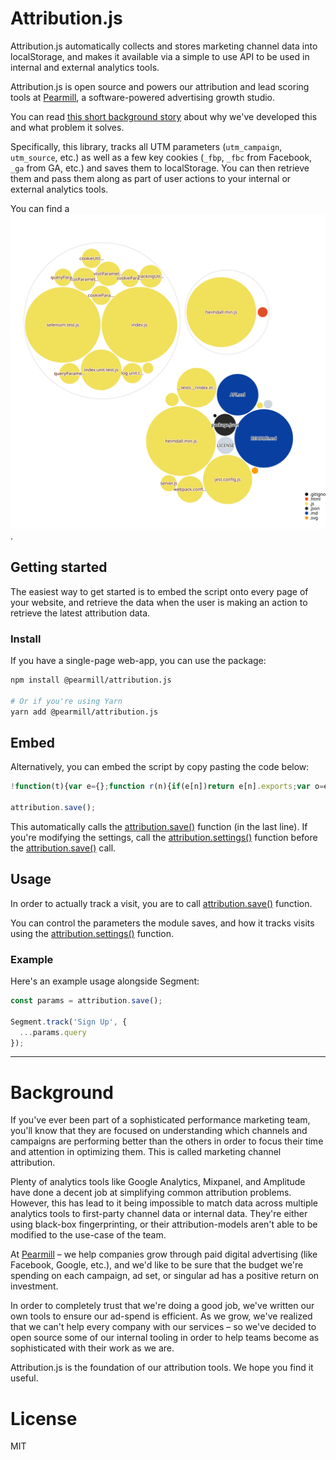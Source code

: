 # Attribution.js

Attribution.js automatically collects and stores marketing channel data into localStorage, and makes it available via a simple to use API to be used in internal and external analytics tools.

Attribution.js is open source and powers our attribution and lead scoring tools at [Pearmill](https://pearmill.com?utm_campaign=attribution-js&utm_source=open-source&utm_medium=github), a software-powered advertising growth studio.

You can read [this short background story](https://github.com/pearmill/attribution.js/#background) about why we've developed this and what problem it solves.

Specifically, this library, tracks all UTM parameters (`utm_campaign`, `utm_source`, etc.) as well as a few key cookies (`_fbp`, `_fbc` from Facebook, `_ga` from GA, etc.) and saves them to localStorage. You can then retrieve them and pass them along as part of user actions to your internal or external analytics tools.

You can find a ![visualization of the codebase here](./diagram.svg).

## Getting started

The easiest way to get started is to embed the script onto every page of your website, and retrieve the data when the user is making an action to retrieve the latest attribution data.

### Install

If you have a single-page web-app, you can use the package:

```bash
npm install @pearmill/attribution.js

# Or if you're using Yarn
yarn add @pearmill/attribution.js
```

## Embed

Alternatively, you can embed the script by copy pasting the code below:

```javascript
!function(t){var e={};function r(n){if(e[n])return e[n].exports;var o=e[n]={i:n,l:!1,exports:{}};return t[n].call(o.exports,o,o.exports,r),o.l=!0,o.exports}r.m=t,r.c=e,r.d=function(t,e,n){r.o(t,e)||Object.defineProperty(t,e,{enumerable:!0,get:n})},r.r=function(t){"undefined"!=typeof Symbol&&Symbol.toStringTag&&Object.defineProperty(t,Symbol.toStringTag,{value:"Module"}),Object.defineProperty(t,"__esModule",{value:!0})},r.t=function(t,e){if(1&e&&(t=r(t)),8&e)return t;if(4&e&&"object"==typeof t&&t&&t.__esModule)return t;var n=Object.create(null);if(r.r(n),Object.defineProperty(n,"default",{enumerable:!0,value:t}),2&e&&"string"!=typeof t)for(var o in t)r.d(n,o,function(e){return t[e]}.bind(null,o));return n},r.n=function(t){var e=t&&t.__esModule?function(){return t.default}:function(){return t};return r.d(e,"a",e),e},r.o=function(t,e){return Object.prototype.hasOwnProperty.call(t,e)},r.p="",r(r.s=1)}([function(t,e,r){var n,o;!function(i){if(void 0===(o="function"==typeof(n=i)?n.call(e,r,e,t):n)||(t.exports=o),!0,t.exports=i(),!!0){var c=window.Cookies,u=window.Cookies=i();u.noConflict=function(){return window.Cookies=c,u}}}((function(){function t(){for(var t=0,e={};t<arguments.length;t++){var r=arguments[t];for(var n in r)e[n]=r[n]}return e}function e(t){return t.replace(/(%[0-9A-Z]{2})+/g,decodeURIComponent)}return function r(n){function o(){}function i(e,r,i){if("undefined"!=typeof document){"number"==typeof(i=t({path:"/"},o.defaults,i)).expires&&(i.expires=new Date(1*new Date+864e5*i.expires)),i.expires=i.expires?i.expires.toUTCString():"";try{var c=JSON.stringify(r);/^[\{\[]/.test(c)&&(r=c)}catch(t){}r=n.write?n.write(r,e):encodeURIComponent(String(r)).replace(/%(23|24|26|2B|3A|3C|3E|3D|2F|3F|40|5B|5D|5E|60|7B|7D|7C)/g,decodeURIComponent),e=encodeURIComponent(String(e)).replace(/%(23|24|26|2B|5E|60|7C)/g,decodeURIComponent).replace(/[\(\)]/g,escape);var u="";for(var a in i)i[a]&&(u+="; "+a,!0!==i[a]&&(u+="="+i[a].split(";")[0]));return document.cookie=e+"="+r+u}}function c(t,r){if("undefined"!=typeof document){for(var o={},i=document.cookie?document.cookie.split("; "):[],c=0;c<i.length;c++){var u=i[c].split("="),a=u.slice(1).join("=");r||'"'!==a.charAt(0)||(a=a.slice(1,-1));try{var f=e(u[0]);if(a=(n.read||n)(a,f)||e(a),r)try{a=JSON.parse(a)}catch(t){}if(o[f]=a,t===f)break}catch(t){}}return t?o[t]:o}}return o.set=i,o.get=function(t){return c(t,!1)},o.getJSON=function(t){return c(t,!0)},o.remove=function(e,r){i(e,"",t(r,{expires:-1}))},o.defaults={},o.withConverter=r,o}((function(){}))}))},function(t,e,r){t.exports=r(2)},function(t,e,r){"use strict";r.r(e);var n={};function o(t,e){return function(t){if(Array.isArray(t))return t}(t)||function(t,e){if(!(Symbol.iterator in Object(t)||"[object Arguments]"===Object.prototype.toString.call(t)))return;var r=[],n=!0,o=!1,i=void 0;try{for(var c,u=t[Symbol.iterator]();!(n=(c=u.next()).done)&&(r.push(c.value),!e||r.length!==e);n=!0);}catch(t){o=!0,i=t}finally{try{n||null==u.return||u.return()}finally{if(o)throw i}}return r}(t,e)||function(){throw new TypeError("Invalid attempt to destructure non-iterable instance")}()}r.r(n),r.d(n,"save",(function(){return y})),r.d(n,"settings",(function(){return b})),r.d(n,"params",(function(){return v})),r.d(n,"firstClickParams",(function(){return w})),r.d(n,"historicalParams",(function(){return _}));var i=r(0),c=r.n(i),u=function(t){var e={};return t.trackCookies.map((function(t){var r=c.a.get(t);r&&(e[t]=r)})),e},a=function(){if(window.attribution&&window.attribution.settings&&window.attribution.settings().debug){for(var t=arguments.length,e=new Array(t),r=0;r<t;r++)e[r]=arguments[r];console.log.apply(console.log,["[Attribution.js]"].concat(e))}},f=function(){for(var t=arguments.length,e=new Array(t),r=0;r<t;r++)e[r]=arguments[r];console.error.apply(console.error,["[Attribution.js]"].concat(e))},l=function(t){try{var e=localStorage.getItem(t.localStorageName);return JSON.parse(e)||[]}catch(t){return f("[localStorage.getItem + parse failed]",t),[]}};function s(t,e){var r=Object.keys(t);if(Object.getOwnPropertySymbols){var n=Object.getOwnPropertySymbols(t);e&&(n=n.filter((function(e){return Object.getOwnPropertyDescriptor(t,e).enumerable}))),r.push.apply(r,n)}return r}function p(t,e,r){return e in t?Object.defineProperty(t,e,{value:r,enumerable:!0,configurable:!0,writable:!0}):t[e]=r,t}function d(t){return function(t){if(Array.isArray(t)){for(var e=0,r=new Array(t.length);e<t.length;e++)r[e]=t[e];return r}}(t)||function(t){if(Symbol.iterator in Object(t)||"[object Arguments]"===Object.prototype.toString.call(t))return Array.from(t)}(t)||function(){throw new TypeError("Invalid attempt to spread non-iterable instance")}()}var m={localStorageName:"_attrbjs",limitVisits:5,trackQueryParameters:["utm_campaign","utm_medium","utm_source","utm_content","utm_term","fbclid"],trackCookies:["_fbc","_fbp","_ga","_gid","__utma","__utmb","__utmc","__utmz","__utmv","__utmx","__utmxx","_gaexp","_opt_awcid","_opt_awmid","_opt_awgid","_opt_awkid","_opt_utmc"],trackReferrer:!0,ignoreVisitsWithoutUTMParameters:!0,visitFilterFunction:null,debug:!1},g=null,y=function(){var t,e,r,n=l(m);if(g={time:(new Date).toUTCString(),query:(t=m,e={},r={},window.location.search.substring(1).split("&").map((function(n){var i=o(n.split("="),2),c=i[0],u=i[1],a=decodeURIComponent(c),f=decodeURIComponent(u);e[a]=f,t.trackQueryParameters.indexOf(a)>=0&&(r[a]=f)})),r),cookies:u(m),page:window.location.href},m.trackReferrer&&(g.referrer=document.referrer),m.ignoreVisitsWithoutUTMParameters){var i=!0;if(Object.keys(g.query||{}).forEach((function(t){/utm/i.test(t)&&(i=!1)})),i)return void a("Ignoring visit, no UTM parameters found.")}if(!m.visitFilterFunction||m.visitFilterFunction(g)){var c=[].concat(d(n),[g]).filter((function(t){return!!t}));return c.length>m.limitVisits&&(c=[c[0]].concat(d(c.splice(2,c.length)))),function(t,e){try{var r=JSON.stringify(e);localStorage.setItem(t.localStorageName,r)}catch(t){f("[localStorage.setItem + parse failed]",t)}}(m,c),g}a("Ignoring visit, visitFilterFunction returned falsey.")},b=function(t){return t&&(m=function(t){for(var e=1;e<arguments.length;e++){var r=null!=arguments[e]?arguments[e]:{};e%2?s(Object(r),!0).forEach((function(e){p(t,e,r[e])})):Object.getOwnPropertyDescriptors?Object.defineProperties(t,Object.getOwnPropertyDescriptors(r)):s(Object(r)).forEach((function(e){Object.defineProperty(t,e,Object.getOwnPropertyDescriptor(r,e))}))}return t}({},m,{},t)),m},v=function(){return g||y(),g},w=function(){return l(m)[0]},_=function(){return l(m)};window.attribution=n;e.default=n}]);

attribution.save();
```

This automatically calls the [attribution.save()](https://github.com/pearmill/attribution.js/blob/master/API.md#save) function (in the last line). If you're modifying the settings, call the [attribution.settings()](https://github.com/pearmill/attribution.js/blob/master/API.md#settings) function before the [attribution.save()](https://github.com/pearmill/attribution.js/blob/master/API.md#save) call.

## Usage

In order to actually track a visit, you are to call [attribution.save()](https://github.com/pearmill/attribution.js/blob/master/API.md#save) function.

You can control the parameters the module saves, and how it tracks visits using the [attribution.settings()](https://github.com/pearmill/attribution.js/blob/master/API.md#settings) function.

### Example

Here's an example usage alongside Segment:

```javascript
const params = attribution.save();

Segment.track('Sign Up', {
  ...params.query
});

```

* * *

# Background

If you've ever been part of a sophisticated performance marketing team, you'll know that they are focused on understanding which channels and campaigns are performing better than the others in order to focus their time and attention in optimizing them. This is called marketing channel attribution.

Plenty of analytics tools like Google Analytics, Mixpanel, and Amplitude have done a decent job at simplifying common attribution problems. However, this has lead to it being impossible to match data across multiple analytics tools to first-party channel data or internal data. They're either using black-box fingerprinting, or their attribution-models aren't able to be modified to the use-case of the team.

At [Pearmill](https://pearmill.com?utm_campaign=attribution-js&utm_source=open-source&utm_medium=github) – we help companies grow through paid digital advertising (like Facebook, Google, etc.), and we'd like to be sure that the budget we're spending on each campaign, ad set, or singular ad has a positive return on investment.

In order to completely trust that we're doing a good job, we've written our own tools to ensure our ad-spend is efficient. As we grow, we've realized that we can't help every company with our services – so we've decided to open source some of our internal tooling in order to help teams become as sophisticated with their work as we are.

Attribution.js is the foundation of our attribution tools. We hope you find it useful.

# License
MIT
